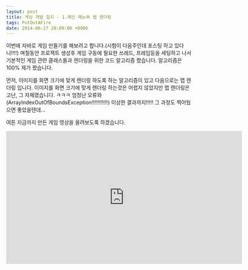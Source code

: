 ```yaml
---
layout: post
title: 게임 개발 일지 - 1.메인 메뉴와 맵 렌더링
tags: PutOutAFire
date: 2014-06-27 20:09:00 +0900
---
```


이번에 자바로 게임 만들기를 해보려고 합니다.(시험이 다음주인데 포스팅 하고 있다니!!!!)
며칠동안 프로젝트 생성후 게임 구동에 필요한 쓰레드, 프레임등을 세팅하고 나서 기본적인 게임 관련 클래스들과 렌더링을 위한 코드 알고리즘 짰습니다. 알고리즘은 100% 제가 짰습니다.

먼저, 이미지를 화면 크기에 맞게 렌더링 하도록 하는 알고리즘이 있고 다음으로는 맵 렌더링 입니다.
이미지를 화면 크기에 맞게 렌더링 하는것은 어렵지 않았지만 맵 렌더링은 고난, 그 자체였습니다. ㅋㅋㅋ
엄청난 오류와(ArrayIndexOutOfBoundsException!!!!!!!!!!!) 이상한 결과까지!!!!! 그 과정도 찍어뒀으면 좋았을텐데...

여튼 지금까지 만든 게임 영상을 올려보도록 하겠습니다.

<center><iframe title="게임 개발 일지 - 1.메인 메뉴와 맵 렌더링" width="640" height="360" src="http://kakaotv.daum.net/embed/player/cliplink/59821106?service=daum_tistory" allowfullscreen frameborder="0" scrolling="no"></iframe></center>
